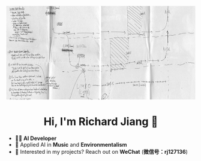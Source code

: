 <p align="center">
  <img src="GitHub-Banner.png" alt="GitHub-Banner" width="1000" height="250"/>
</p>

<h1 align="center" padding-bottom="30px">Hi, I'm Richard Jiang 👋</h1>

- 👨‍💻 **AI Developer**
- 🎨 Applied AI in **Music** and **Environmentalism**
- 📧 Interested in my projects? Reach out on **WeChat** (**微信号：rj127136**)

